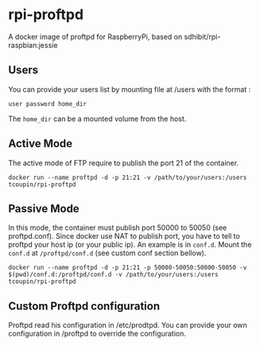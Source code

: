 # rpi-proftpd

A docker image of proftpd for RaspberryPi, based on sdhibit/rpi-raspbian:jessie

## Users

You can provide your users list by mounting file at /users with the format :

```
user password home_dir
```

The `home_dir` can be a mounted volume from the host.

## Active Mode

The active mode of FTP require to publish the port 21 of the container.

```
docker run --name proftpd -d -p 21:21 -v /path/to/your/users:/users tcoupin/rpi-proftpd
```

## Passive Mode

In this mode, the container must publish port 50000 to 50050 (see proftpd.conf). Since docker use NAT to publish port, you have to tell to proftpd your host ip (or your public ip). An example is in `conf.d`. Mount the `conf.d` at `/proftpd/conf.d` (see custom conf section bellow).

```
docker run --name proftpd -d -p 21:21 -p 50000-50050:50000-50050 -v $(pwd)/conf.d:/proftpd/conf.d -v /path/to/your/users:/users tcoupin/rpi-proftpd
```

## Custom Proftpd configuration

Proftpd read his configuration in /etc/prodtpd. You can provide your own  configuration in /proftpd to override the configuration.

